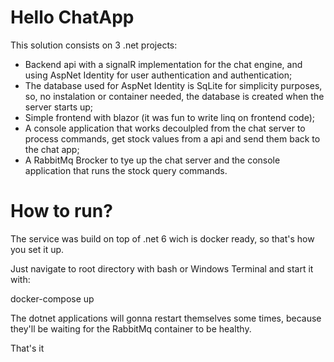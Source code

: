 # Hello ChatApp

This solution consists on 3 .net projects:
- Backend api with a signalR implementation for the chat engine, and using AspNet Identity for user authentication and authentication;
- The database used for AspNet Identity is SqLite for simplicity purposes, so, no instalation or container needed, the database is created when the server starts up;
- Simple frontend with blazor (it was fun to write linq on frontend code);
- A console application that works decoulpled from the chat server to process commands, get stock values from a api and send them back to the chat app;
- A RabbitMq Brocker to tye up the chat server and the console application that runs the stock query commands.

# How to run?

The service was build on top of .net 6 wich is docker ready, so that's how you set it up.

Just navigate to root directory with bash or Windows Terminal and start it with:

docker-compose up

The dotnet applications will gonna restart themselves some times, because they'll be waiting for the RabbitMq container to be healthy.

That's it
